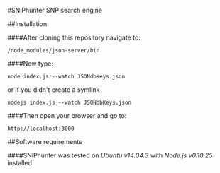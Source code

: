 #SNiPhunter SNP search engine


##Installation

####After cloning this repository navigate to:

`/node_modules/json-server/bin`

####Now type:

`node index.js --watch JSONdbKeys.json`

or if you didn't create a symlink

`nodejs index.js --watch JSONdbKeys.json`

####Then open your browser and go to:

`http://localhost:3000`


##Software requirements

####SNiPhunter was tested on *Ubuntu v14.04.3* with *Node.js v0.10.25* installed